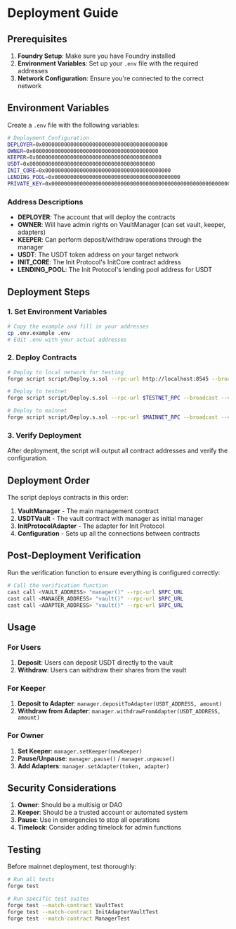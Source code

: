 # Deployment Guide

## Prerequisites

1. **Foundry Setup**: Make sure you have Foundry installed
2. **Environment Variables**: Set up your `.env` file with the required addresses
3. **Network Configuration**: Ensure you're connected to the correct network

## Environment Variables

Create a `.env` file with the following variables:

```bash
# Deployment Configuration
DEPLOYER=0x0000000000000000000000000000000000000000
OWNER=0x0000000000000000000000000000000000000000
KEEPER=0x0000000000000000000000000000000000000000
USDT=0x0000000000000000000000000000000000000000
INIT_CORE=0x0000000000000000000000000000000000000000
LENDING_POOL=0x0000000000000000000000000000000000000000
PRIVATE_KEY=0x0000000000000000000000000000000000000000000000000000000000000000
```

### Address Descriptions

- **DEPLOYER**: The account that will deploy the contracts
- **OWNER**: Will have admin rights on VaultManager (can set vault, keeper, adapters)
- **KEEPER**: Can perform deposit/withdraw operations through the manager
- **USDT**: The USDT token address on your target network
- **INIT_CORE**: The Init Protocol's InitCore contract address
- **LENDING_POOL**: The Init Protocol's lending pool address for USDT

## Deployment Steps

### 1. Set Environment Variables

```bash
# Copy the example and fill in your addresses
cp .env.example .env
# Edit .env with your actual addresses
```

### 2. Deploy Contracts

```bash
# Deploy to local network for testing
forge script script/Deploy.s.sol --rpc-url http://localhost:8545 --broadcast

# Deploy to testnet
forge script script/Deploy.s.sol --rpc-url $TESTNET_RPC --broadcast --verify

# Deploy to mainnet
forge script script/Deploy.s.sol --rpc-url $MAINNET_RPC --broadcast --verify
```

### 3. Verify Deployment

After deployment, the script will output all contract addresses and verify the configuration.

## Deployment Order

The script deploys contracts in this order:

1. **VaultManager** - The main management contract
2. **USDTVault** - The vault contract with manager as initial manager
3. **InitProtocolAdapter** - The adapter for Init Protocol
4. **Configuration** - Sets up all the connections between contracts

## Post-Deployment Verification

Run the verification function to ensure everything is configured correctly:

```bash
# Call the verification function
cast call <VAULT_ADDRESS> "manager()" --rpc-url $RPC_URL
cast call <MANAGER_ADDRESS> "vault()" --rpc-url $RPC_URL
cast call <ADAPTER_ADDRESS> "vault()" --rpc-url $RPC_URL
```

## Usage

### For Users

1. **Deposit**: Users can deposit USDT directly to the vault
2. **Withdraw**: Users can withdraw their shares from the vault

### For Keeper

1. **Deposit to Adapter**: `manager.depositToAdapter(USDT_ADDRESS, amount)`
2. **Withdraw from Adapter**: `manager.withdrawFromAdapter(USDT_ADDRESS, amount)`

### For Owner

1. **Set Keeper**: `manager.setKeeper(newKeeper)`
2. **Pause/Unpause**: `manager.pause()` / `manager.unpause()`
3. **Add Adapters**: `manager.setAdapter(token, adapter)`

## Security Considerations

1. **Owner**: Should be a multisig or DAO
2. **Keeper**: Should be a trusted account or automated system
3. **Pause**: Use in emergencies to stop all operations
4. **Timelock**: Consider adding timelock for admin functions

## Testing

Before mainnet deployment, test thoroughly:

```bash
# Run all tests
forge test

# Run specific test suites
forge test --match-contract VaultTest
forge test --match-contract InitAdapterVaultTest
forge test --match-contract ManagerTest
``` 